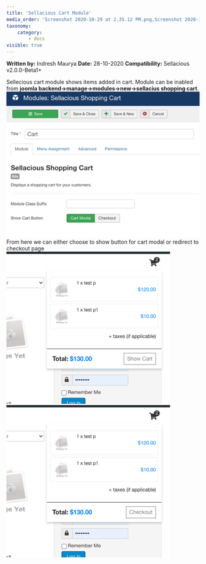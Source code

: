 ```yaml
---
title: 'Sellacious Cart Module'
media_order: 'Screenshot 2020-10-29 at 2.35.12 PM.png,Screenshot 2020-10-29 at 2.43.34 PM.png'
taxonomy:
    category:
        - docs
visible: true
---
```


**Written by:** Indresh Maurya
**Date:** 28-10-2020
**Compatibility:** Sellacious v2.0.0-Beta1+

Sellecious cart module shows items added in cart. Module can be inabled from **joomla backend->manage->modules->new->sellacius shopping cart**.
![](Screenshot%202020-10-29%20at%202.35.12%20PM.png)
From here we can either choose to show button for cart modal or redirect to checkout page
![](Screenshot%202020-10-29%20at%202.43.34%20PM.png)
![](Screenshot%202020-10-29%20at%202.45.10%20PM.png)